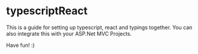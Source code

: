 # typescriptReact

This is a guide for setting up typescript, react and typings together. 
You can also integrate this with your ASP.Net MVC Projects. 

Have fun! :)

